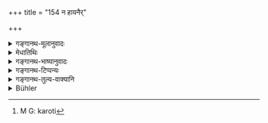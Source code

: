 +++
title = "154 न हायनैर्"

+++

<details><summary>गङ्गानथ-मूलानुवादः</summary>

Neither by years, nor by grey hair, nor by wealth, nor by relatives (is greatness attained); since the sages have made the law that ‘he who teaches is the greatest among us.’—(154)
</details>

<details><summary>मेधातिथिः</summary>

इयम् अपराध्यापकप्रशंसा । **हायन**शब्दः संवत्सरपर्यायः । **न** बहुभिर् वर्षैः परिणतवया महान् पूज्यो भवति, **न पलितैः** केशश्मश्रुरोमभिः शुक्लैः, **न वित्तेन** बहुना, **न बन्धुभिः** । प्रागुक्तानि मान्यस्थानान्य् आपद्यन्ते । समुदितैर् न महान् भवति, किं तर्हि एकयैव विद्यया । यस्माद् **ऋषयश् चक्रिरे** । ऋषिर् दर्शनात् । निःशेषवेदार्थदर्शिनो निश्चित्येमं **धर्मं** व्यवस्थापितवन्तः । **यो ऽनूचानः,** अनुवचनम् अध्यापनं कृत्स्नाङ्गस्य वेदस्य, **स नो** ऽस्माकं **महाञ्** छ्रेष्ठः । करोतिर्[^४०५] व्यवस्थापने वर्तते, नाभूतजनने ॥ २.१५४ ॥


[^४०५]:
     M G: karoti
</details>

<details><summary>गङ्गानथ-भाष्यानुवादः</summary>

This is another eulogy of the teacher.

‘*Hāyana*’ is synonymous with ‘*samvatsara*,’ ‘years.’ One does not become *great*—venerable—by being advanced in age by many years;—‘*nor by grey hair*’—*i.e*., by the hairs of the head and beard becoming white;—‘*nor by (much) wealth*’;—‘*nor by relatives*,’—does one acquire the aforesaid title to respect. One does not become ‘great’ even by all these taken together; but by *learning* alone. And this because ‘*the sages have made the law*,’—‘*Ṛṣi*,’ ‘*sage*,’ is so called by reason of his sublime vision. The meaning is that the ‘seers’ of the text and meaning of the entire Veda, have come to the conclusion and laid down this law—‘*he who teaches*’—‘teaching’ means instructing in the Veda along with all its subsidiaries—‘*is the greatest*’—most venerable—‘*among us*.’

The term ‘*made*’ stands for *laying* not for bringing into existence what did not exist before.—(154)
</details>

<details><summary>गङ्गानथ-टिप्पन्यः</summary>

‘*Anūcānaḥ*’—‘Teacher of the Veda’ (Medhātithi and Govindarāja);—‘he who
has learnt the Veda’ (Kullūka, Nārāyaṇa, Nandana and Rāghavānanda).

This verse is quoted in *Parāśaramādhava* (Ācāra, p. 305);—in
*Vīramitrodaya* (Saṃskāra p. 480);—and in *Smṛticandrikā* (Saṃskāra, p.
93), which explains the meaning as, ‘the sages have not laid down the
principle that greatness depends on years and the rest; what they have
asserted is that among us he is great who is the best expounder of the
‘Veda.’

“This verse with the following one is proverbial, and is repeated
several times in the Mahābhārata and the other law-books.”—Hopkins.
</details>

<details><summary>गङ्गानथ-तुल्य-वाक्यानि</summary>

**(verse 150-154)  
**

See Comparative notes for [Verse
2.150].
</details>

<details><summary>Bühler</summary>

154	Neither through years, nor through white (hairs), nor through wealth, nor through (powerful) kinsmen (comes greatness). The sages have made this law, 'He who has learnt the Veda together with the Angas (Anukana) is (considered) great by us.'
</details>
